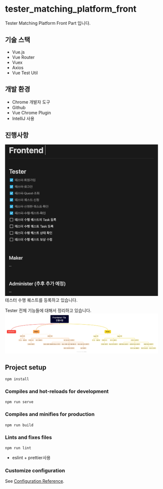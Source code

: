 # tester_matching_platform_front
Tester Matching Platform Front Part 입니다.

## 기술 스택
- Vue.js
- Vue Router
- Vuex
- Axios
- Vue Test Util


## 개발 환경
- Chrome 개발자 도구
- Github
- Vue Chrome Plugin
- IntelliJ 사용

## 진행사항
![img.png](진행사항.png)
테스터 수행 퀘스트를 등록하고 있습니다.

Tester 전체 기능들에 대해서 정리하고 있습니다.
![img.jpg](Frontend%20기능%20진행사항.jpg)


## Project setup
```
npm install
```

### Compiles and hot-reloads for development
```
npm run serve
```

### Compiles and minifies for production
```
npm run build
```

### Lints and fixes files
```
npm run lint
```
- eslint + prettier사용

### Customize configuration
See [Configuration Reference](https://cli.vuejs.org/config/).

